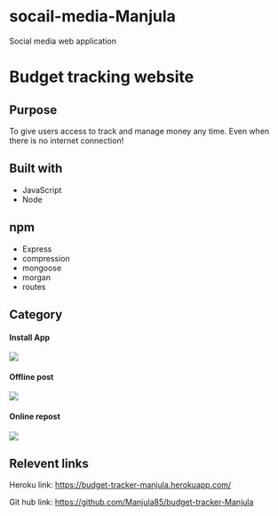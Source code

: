 # socail-media-Manjula
Social media web application

# Budget tracking website

## Purpose
To give users access to track and manage money any time. Even when there is no internet connection!

## Built with
* JavaScript
* Node

## npm 
* Express
* compression
* mongoose
* morgan
* routes

## Category

#### Install App
![](/public/images/appInstall.PNG)

#### Offline post
![](/public/images/offlinePost.PNG)

#### Online repost
![](/public/images/onlineRepost.PNG)

## Relevent links
Heroku link: https://budget-tracker-manjula.herokuapp.com/

Git hub link: https://github.com/Manjula85/budget-tracker-Manjula

